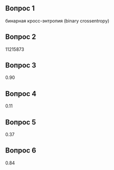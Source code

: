 ## Вопрос 1
бинарная кросс-энтропия (binary crossentropy)

## Вопрос 2
11215873

## Вопрос 3
0.90

## Вопрос 4
0.11

## Вопрос 5
0.37

## Вопрос 6
0.84



